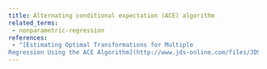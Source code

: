 ```yaml
---
title: Alternating conditional expectation (ACE) algorithm
related_terms:
 - nonparametric-regression
references:
 - "[Estimating Optimal Transformations for Multiple
Regression Using the ACE Algorithm](http://www.jds-online.com/files/JDS-156.pdf)"
---
```


